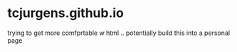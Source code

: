 # tcjurgens.github.io
trying to get more comfprtable w html .. potentially build this into a personal page

